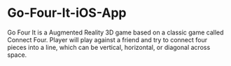 # Go-Four-It-iOS-App
Go Four It is a Augmented Reality 3D game based on a classic game called Connect Four. Player will play against a friend and try to connect four pieces into a line, which can be vertical, horizontal, or diagonal across space.
